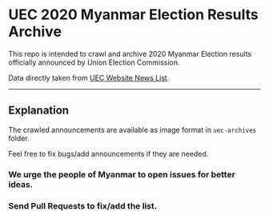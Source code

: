# UEC 2020 Myanmar Election Results Archive

This repo is intended to crawl and archive 2020 Myanmar Election results officially announced by Union Election Commission.

Data directly taken from [UEC Website News List](https://uec.gov.mm/news_list.php).

---
## Explanation
The crawled announcements are available as image format in `uec-archives` folder.

Feel free to fix bugs/add announcements if they are needed.

### We urge the people of Myanmar to open issues for better ideas.
### Send Pull Requests to fix/add the list.